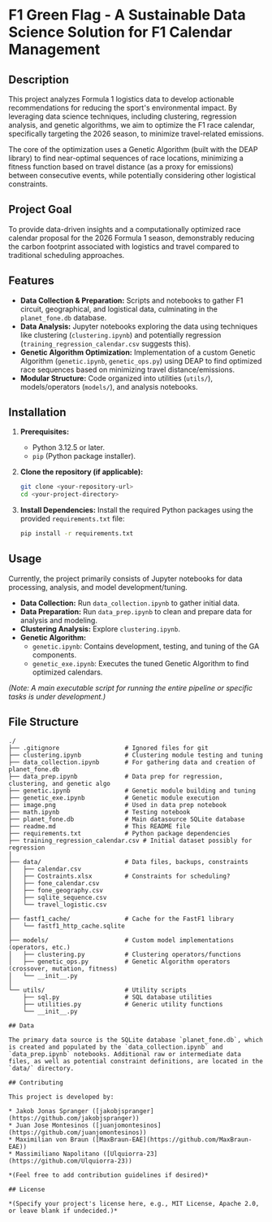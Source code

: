 # F1 Green Flag - A Sustainable Data Science Solution for F1 Calendar Management

## Description

This project analyzes Formula 1 logistics data to develop actionable recommendations for reducing the sport's environmental impact. By leveraging data science techniques, including clustering, regression analysis, and genetic algorithms, we aim to optimize the F1 race calendar, specifically targeting the 2026 season, to minimize travel-related emissions.

The core of the optimization uses a Genetic Algorithm (built with the DEAP library) to find near-optimal sequences of race locations, minimizing a fitness function based on travel distance (as a proxy for emissions) between consecutive events, while potentially considering other logistical constraints.

## Project Goal

To provide data-driven insights and a computationally optimized race calendar proposal for the 2026 Formula 1 season, demonstrably reducing the carbon footprint associated with logistics and travel compared to traditional scheduling approaches.

## Features

* **Data Collection & Preparation:** Scripts and notebooks to gather F1 circuit, geographical, and logistical data, culminating in the `planet_fone.db` database.
* **Data Analysis:** Jupyter notebooks exploring the data using techniques like clustering (`clustering.ipynb`) and potentially regression (`training_regression_calendar.csv` suggests this).
* **Genetic Algorithm Optimization:** Implementation of a custom Genetic Algorithm (`genetic.ipynb`, `genetic_ops.py`) using DEAP to find optimized race sequences based on minimizing travel distance/emissions.
* **Modular Structure:** Code organized into utilities (`utils/`), models/operators (`models/`), and analysis notebooks.

## Installation

1.  **Prerequisites:**
    * Python 3.12.5 or later.
    * `pip` (Python package installer).

2.  **Clone the repository (if applicable):**
    ```bash
    git clone <your-repository-url>
    cd <your-project-directory>
    ```

3.  **Install Dependencies:**
    Install the required Python packages using the provided `requirements.txt` file:
    ```bash
    pip install -r requirements.txt
    ```

## Usage

Currently, the project primarily consists of Jupyter notebooks for data processing, analysis, and model development/tuning.

* **Data Collection:** Run `data_collection.ipynb` to gather initial data.
* **Data Preparation:** Run `data_prep.ipynb` to clean and prepare data for analysis and modeling.
* **Clustering Analysis:** Explore `clustering.ipynb`.
* **Genetic Algorithm:**
    * `genetic.ipynb`: Contains development, testing, and tuning of the GA components.
    * `genetic_exe.ipynb`: Executes the tuned Genetic Algorithm to find optimized calendars.

*(Note: A main executable script for running the entire pipeline or specific tasks is under development.)*

## File Structure

```text
./
├── .gitignore                  # Ignored files for git
├── clustering.ipynb            # Clustering module testing and tuning
├── data_collection.ipynb       # For gathering data and creation of planet_fone.db
├── data_prep.ipynb             # Data prep for regression, clustering, and genetic algo
├── genetic.ipynb               # Genetic module building and tuning
├── genetic_exe.ipynb           # Genetic module execution
├── image.png                   # Used in data prep notebook
├── math.ipynb                  # Testing notebook
├── planet_fone.db              # Main datasource SQLite database
├── readme.md                   # This README file
├── requirements.txt            # Python package dependencies
├── training_regression_calendar.csv # Initial dataset possibly for regression
│
├── data/                       # Data files, backups, constraints
│   ├── calendar.csv
│   ├── Costraints.xlsx         # Constraints for scheduling?
│   ├── fone_calendar.csv
│   ├── fone_geography.csv
│   ├── sqlite_sequence.csv
│   └── travel_logistic.csv
│
├── fastf1_cache/               # Cache for the FastF1 library
│   └── fastf1_http_cache.sqlite
│
├── models/                     # Custom model implementations (operators, etc.)
│   ├── clustering.py           # Clustering operators/functions
│   ├── genetic_ops.py          # Genetic Algorithm operators (crossover, mutation, fitness)
│   └── __init__.py
│
└── utils/                      # Utility scripts
    ├── sql.py                  # SQL database utilities
    ├── utilities.py            # Generic utility functions
    └── __init__.py

## Data

The primary data source is the SQLite database `planet_fone.db`, which is created and populated by the `data_collection.ipynb` and `data_prep.ipynb` notebooks. Additional raw or intermediate data files, as well as potential constraint definitions, are located in the `data/` directory.

## Contributing

This project is developed by:

* Jakob Jonas Spranger ([jakobjspranger](https://github.com/jakobjspranger))
* Juan Jose Montesinos ([juanjomontesinos](https://github.com/juanjomontesinos))
* Maximilian von Braun ([MaxBraun-EAE](https://github.com/MaxBraun-EAE))
* Massimiliano Napolitano ([Ulquiorra-23](https://github.com/Ulquiorra-23))

*(Feel free to add contribution guidelines if desired)*

## License

*(Specify your project's license here, e.g., MIT License, Apache 2.0, or leave blank if undecided.)*

